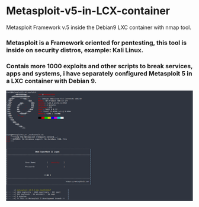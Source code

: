 # Metasploit-v5-in-LCX-container
Metasploit Framework v.5 inside the Debian9 LXC container with nmap tool.

### Metasploit is a Framework oriented for pentesting, this tool is inside on security distros, example: Kali Linux.
### Contais more 1000 exploits and other scripts to break services, apps and systems, i have separately configured Metasploit 5 in a LXC container with Debian 9.

![Caption for the picture.](capture.png)
